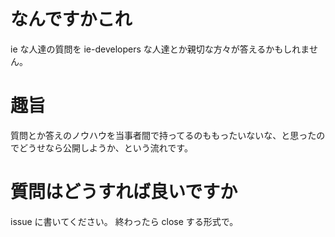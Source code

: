 # なんですかこれ
ie な人達の質問を ie-developers な人達とか親切な方々が答えるかもしれません。

# 趣旨
質問とか答えのノウハウを当事者間で持ってるのももったいないな、と思ったのでどうせなら公開しようか、という流れです。

# 質問はどうすれば良いですか
issue に書いてください。
終わったら close する形式で。
